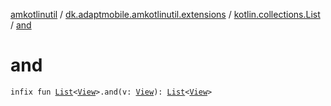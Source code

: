 [amkotlinutil](../../index.md) / [dk.adaptmobile.amkotlinutil.extensions](../index.md) / [kotlin.collections.List](index.md) / [and](and.md)

# and

`infix fun `[`List`](https://kotlinlang.org/api/latest/jvm/stdlib/kotlin.collections/-list/index.html)`<`[`View`](https://developer.android.com/reference/android/view/View.html)`>.and(v: `[`View`](https://developer.android.com/reference/android/view/View.html)`): `[`List`](https://kotlinlang.org/api/latest/jvm/stdlib/kotlin.collections/-list/index.html)`<`[`View`](https://developer.android.com/reference/android/view/View.html)`>`